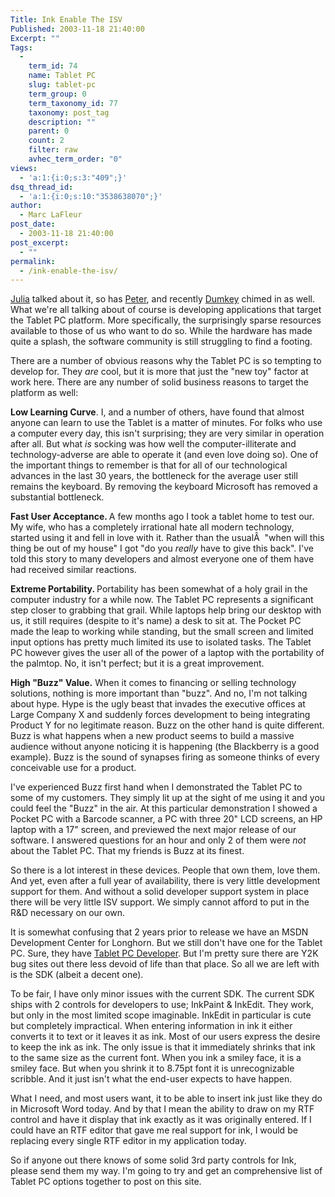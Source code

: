 ```yaml
---
Title: Ink Enable The ISV
Published: 2003-11-18 21:40:00
Excerpt: ""
Tags:
  - 
    term_id: 74
    name: Tablet PC
    slug: tablet-pc
    term_group: 0
    term_taxonomy_id: 77
    taxonomy: post_tag
    description: ""
    parent: 0
    count: 2
    filter: raw
    avhec_term_order: "0"
views:
  - 'a:1:{i:0;s:3:"409";}'
dsq_thread_id:
  - 'a:1:{i:0;s:10:"3538638070";}'
author:
  - Marc LaFleur
post_date:
  - 2003-11-18 21:40:00
post_excerpt:
  - ""
permalink:
  - /ink-enable-the-isv/
---
```

<p><a href="http://weblogs.asp.net/jlerman/posts/32396.aspx" target=_blank>Julia</a> talked about it, so has <a href="http://kstati.com/tabula/posts/775.aspx" target=_blank>Peter</a>, and recently <a href="http://blog.monstuff.com/archives/000105.html" target=_blank>Dumkey</a> chimed in as well. What we're all talking about of course is developing applications that target the Tablet PC platform. More specifically, the surprisingly sparse resources available to those of us who want to do so. While the hardware has made quite a splash, the software community is still struggling to find a footing.</p>
<p>There are a number of obvious reasons why the Tablet PC is so tempting to develop for. They <i>are</i> cool, but it is more that just the "new toy" factor at work here. There are any number of solid business reasons to target the platform as well:</p>
<p><b>Low Learning Curve</b>. I, and a number of others, have found that almost anyone can learn to use the Tablet is a matter of minutes. For folks who use a computer every day, this isn't surprising; they are very similar in operation after all. But what <i>is</i> socking was how well the computer-illiterate and technology-adverse are able to operate it (and even love doing so). One of the important things to remember is that for all of our technological advances in the last 30 years, the bottleneck for the average user still remains the keyboard. By removing the keyboard Microsoft has removed a substantial bottleneck. </p>
<p><b>Fast User Acceptance. </b>A few months ago I took a tablet home to test our. My wife, who has a completely irrational hate all modern technology, started using it and fell in love with it. Rather than the usualÂ  "when will this thing be out of my house" I got "do you <i>really</i> have to give this back". I've told this story to many developers and almost everyone one of them have had received similar reactions.</p>
<p><b>Extreme Portability. </b>Portability has been somewhat of a holy grail in the computer industry for a while now. The Tablet PC represents a significant step closer to grabbing that grail. While laptops help bring our desktop with us, it still requires (despite to it's name) a desk to sit at. The Pocket PC made the leap to working while standing, but the small screen and limited input options has pretty much limited its use to isolated tasks. The Tablet PC however gives the user all of the power of a laptop with the portability of the palmtop. No, it isn't perfect; but it is a great improvement.</p>
<p><b>High "Buzz" Value.</b> When it comes to financing or selling technology solutions, nothing is more important than "buzz". And no, I'm not talking about hype. Hype is the ugly beast that invades the executive offices at Large Company X and suddenly forces development to being integrating Product Y for no legitimate reason. Buzz on the other hand is quite different. Buzz is what happens when a new product seems to build a massive audience without anyone noticing it is happening (the Blackberry is a good example). Buzz is the sound of synapses firing as someone thinks of every conceivable use for a product.</p>
<p>I've experienced Buzz first hand when I demonstrated the Tablet PC to some of my customers. They simply lit up at the sight of me using it and you could feel the "Buzz" in the air. At this particular demonstration I showed a Pocket PC with a Barcode scanner, a PC with three 20" LCD screens, an HP laptop with a 17" screen, and previewed the next major release of our software. I answered questions for an hour and only 2 of them were <i>not </i>about the Tablet PC. That my friends is Buzz at its finest.</p>
<p>So there is a lot interest in these devices. People that own them, love them. And yet, even after a full year of availability, there is very little development support for them. And without a solid developer support system in place there will be very little ISV support. We simply cannot afford to put in the R&D necessary on our own. </p>
<p>It is somewhat confusing that 2 years prior to release we have an MSDN Development Center for Longhorn. But we still don't have one for the Tablet PC. Sure, they have <a href="http://www.tabletpcdeveloper.com./" target=_top>Tablet PC Developer</a>. But I'm pretty sure there are Y2K bug sites out there less devoid of life than that place. So all we are left with is the SDK (albeit a decent one).</p>
<p>To be fair, I have only minor issues with the current SDK. The current SDK ships with 2 controls for developers to use; InkPaint & InkEdit. They work, but only in the most limited scope imaginable. InkEdit in particular is cute but completely impractical. When entering information in ink it either converts it to text or it leaves it as ink. Most of our users express the desire to keep the ink as ink. The only issue is that it immediately shrinks that ink to the same size as the current font. When you ink a smiley face, it is a smiley face. But when you shrink it to 8.75pt font it is unrecognizable scribble. And it just isn't what the end-user expects to have happen.</p>
<p>What I need, and most users want, it to be able to insert ink just like they do in Microsoft Word today. And by that I mean the ability to draw on my RTF control and have it display that ink exactly as it was originally entered. If I could have an RTF editor that gave me real support for ink, I would be replacing every single RTF editor in my application today.</p>
<p>So if anyone out there knows of some solid 3rd party controls for Ink, please send them my way. I'm going to try and get an comprehensive list of Tablet PC options together to post on this site. </p>